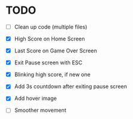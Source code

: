 # TODO

* [ ] Clean up code (multiple files)
* [x] High Score on Home Screen
* [x] Last Score on Game Over Screen
* [x] Exit Pause screen with ESC
* [x] Blinking high score, if new one
* [x] Add 3s countdown after exiting pause screen
* [x] Add hover image

* [ ] Smoother movement
